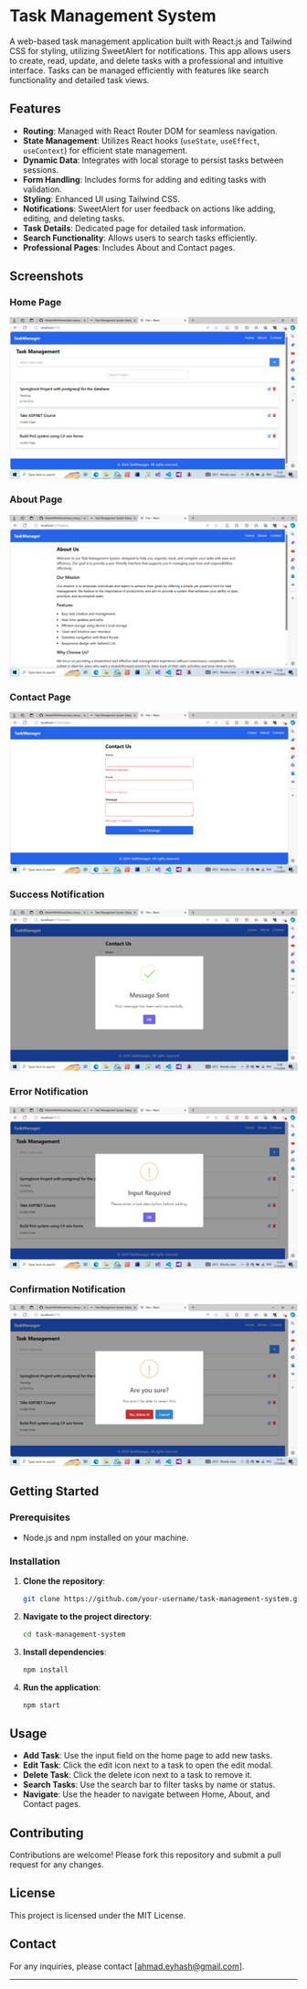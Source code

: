 # Task Management System

A web-based task management application built with React.js and Tailwind CSS for styling, utilizing SweetAlert for notifications. This app allows users to create, read, update, and delete tasks with a professional and intuitive interface. Tasks can be managed efficiently with features like search functionality and detailed task views.

## Features

- **Routing**: Managed with React Router DOM for seamless navigation.
- **State Management**: Utilizes React hooks (`useState`, `useEffect`, `useContext`) for efficient state management.
- **Dynamic Data**: Integrates with local storage to persist tasks between sessions.
- **Form Handling**: Includes forms for adding and editing tasks with validation.
- **Styling**: Enhanced UI using Tailwind CSS.
- **Notifications**: SweetAlert for user feedback on actions like adding, editing, and deleting tasks.
- **Task Details**: Dedicated page for detailed task information.
- **Search Functionality**: Allows users to search tasks efficiently.
- **Professional Pages**: Includes About and Contact pages.

## Screenshots

### Home Page
![Home](src/screenshots/Home.png)
### About Page
![About](src/screenshots/About.png)

### Contact Page
![Contact](src/screenshots/Contact.png)

### Success Notification
![Success](src/screenshots/Success.png)

### Error Notification
![Error](src/screenshots/Error.png)

### Confirmation Notification
![Confirmation](src/screenshots/Confirmation.png)


## Getting Started

### Prerequisites

- Node.js and npm installed on your machine.

### Installation

1. **Clone the repository**:
    ```sh
    git clone https://github.com/your-username/task-management-system.git
    ```

2. **Navigate to the project directory**:
    ```sh
    cd task-management-system
    ```

3. **Install dependencies**:
    ```sh
    npm install
    ```

4. **Run the application**:
    ```sh
    npm start
    ```

## Usage

- **Add Task**: Use the input field on the home page to add new tasks.
- **Edit Task**: Click the edit icon next to a task to open the edit modal.
- **Delete Task**: Click the delete icon next to a task to remove it.
- **Search Tasks**: Use the search bar to filter tasks by name or status.
- **Navigate**: Use the header to navigate between Home, About, and Contact pages.

## Contributing

Contributions are welcome! Please fork this repository and submit a pull request for any changes.

## License

This project is licensed under the MIT License.

## Contact

For any inquiries, please contact [ahmad.eyhash@gmail.com].

---

